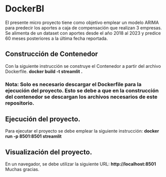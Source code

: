 # DockerBI

El presente micro proyecto tiene como objetivo emplear un modelo ARIMA para predecir los aportes a caja de compensación que realizan 3 empresas. Se alimenta de un dataset con aportes desde el año 2018 al 2023 y predice 60 meses posteriores a la última fecha reportada.

## Construcción de Contenedor
Con la siguiente instrucción se construye el Contenedor a partir del archivo Dockerfile.
**docker build -t streamlit .**
### Nota: Solo es necesario descargar el Dockerfile para la ejecución del proyecto. Esto se debe a que en la construcción del contenedor se descargan los archivos necesarios de este repositorio.

## Ejecución del proyecto.
Para ejecutar el proyecto se debe emplear la siguiente instrucción:
**docker run -p 8501:8501 streamlit**

## Visualización del proyecto.
En un navegador, se debe utilizar la siguiente URL:
**http://localhost:8501**
Muchas gracias.